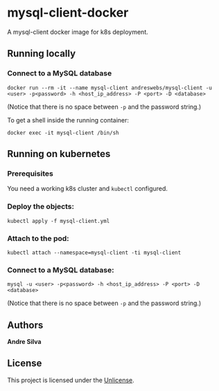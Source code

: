 # mysql-client-docker

A mysql-client docker image for k8s deployment.


## Running locally

### Connect to a MySQL database

`docker run --rm -it --name mysql-client andreswebs/mysql-client -u <user> -p<password> -h <host_ip_address> -P <port> -D <database>`

(Notice that there is no space between `-p` and the password string.)

To get a shell inside the running container:

`docker exec -it mysql-client /bin/sh`


## Running on kubernetes

### Prerequisites

You need a working k8s cluster and `kubectl` configured.

### Deploy the objects:

`kubectl apply -f mysql-client.yml`

### Attach to the pod:

`kubectl attach --namespace=mysql-client -ti mysql-client`

### Connect to a MySQL database:

`mysql -u <user> -p<password> -h <host_ip_address> -P <port> -D <database>`

(Notice that there is no space between `-p` and the password string.)

## Authors

**Andre Silva**


## License

This project is licensed under the [Unlicense](UNLICENSE.md).

